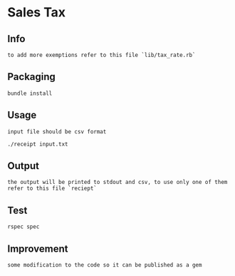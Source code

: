 # Sales Tax

## Info
```
to add more exemptions refer to this file `lib/tax_rate.rb`
```

## Packaging
```
bundle install
```

## Usage
`input file should be csv format`
```
./receipt input.txt
```

## Output
```
the output will be printed to stdout and csv, to use only one of them refer to this file `reciept`
```

## Test
```
rspec spec
```

## Improvement
`some modification to the code so it can be published as a gem`